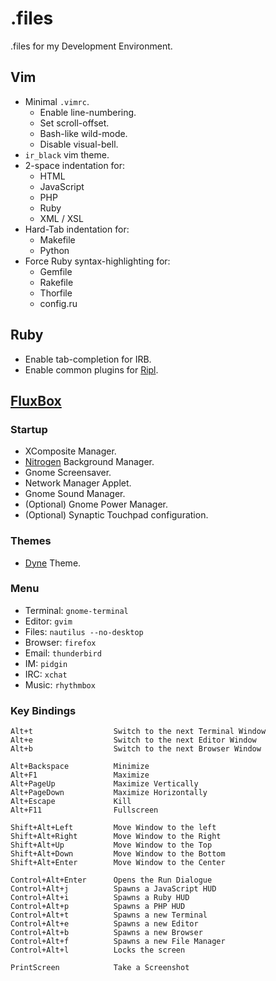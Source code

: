 # .files

.files for my Development Environment.

## Vim

* Minimal `.vimrc`.
  * Enable line-numbering.
  * Set scroll-offset.
  * Bash-like wild-mode.
  * Disable visual-bell.
* `ir_black` vim theme.
* 2-space indentation for:
  * HTML
  * JavaScript
  * PHP
  * Ruby
  * XML / XSL
* Hard-Tab indentation for:
  * Makefile
  * Python
* Force Ruby syntax-highlighting for:
  * Gemfile
  * Rakefile
  * Thorfile
  * config.ru

## Ruby

* Enable tab-completion for IRB.
* Enable common plugins for [Ripl](https://github.com/cldwalker/ripl#readme).

## [FluxBox](http://fluxbox.org/)

### Startup

* XComposite Manager.
* [Nitrogen](http://projects.l3ib.org/nitrogen/) Background Manager.
* Gnome Screensaver.
* Network Manager Applet.
* Gnome Sound Manager.
* (Optional) Gnome Power Manager.
* (Optional) Synaptic Touchpad configuration.

### Themes

* [Dyne](http://box-look.org/content/show.php/Dyne?content=61999) Theme.

### Menu

* Terminal:
    `gnome-terminal`
* Editor:
    `gvim`
* Files:
    `nautilus --no-desktop`
* Browser:
    `firefox`
* Email:
    `thunderbird`
* IM:
    `pidgin`
* IRC:
    `xchat`
* Music:
    `rhythmbox`

### Key Bindings

    Alt+t                  Switch to the next Terminal Window
    Alt+e                  Switch to the next Editor Window
    Alt+b                  Switch to the next Browser Window
    
    Alt+Backspace          Minimize
    Alt+F1                 Maximize
    Alt+PageUp             Maximize Vertically
    Alt+PageDown           Maximize Horizontally
    Alt+Escape             Kill
    Alt+F11                Fullscreen
    
    Shift+Alt+Left         Move Window to the left
    Shift+Alt+Right        Move Window to the Right
    Shift+Alt+Up           Move Window to the Top
    Shift+Alt+Down         Move Window to the Bottom
    Shift+Alt+Enter        Move Window to the Center

    Control+Alt+Enter      Opens the Run Dialogue
    Control+Alt+j          Spawns a JavaScript HUD
    Control+Alt+i          Spawns a Ruby HUD
    Control+Alt+p          Spawns a PHP HUD
    Control+Alt+t          Spawns a new Terminal
    Control+Alt+e          Spawns a new Editor
    Control+Alt+b          Spawns a new Browser
    Control+Alt+f          Spawns a new File Manager
    Control+Alt+l          Locks the screen

    PrintScreen            Take a Screenshot

